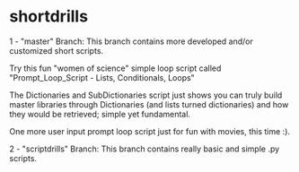 # shortdrills

1 - "master" Branch:
This branch contains more developed and/or customized short scripts.

Try this fun "women of science" simple loop script called "Prompt_Loop_Script - Lists, Conditionals, Loops"

The Dictionaries and SubDictionaries script just shows you can truly build master libraries through Dictionaries (and lists turned dictionaries) and how they would be retrieved; simple yet fundamental.

One more user input prompt loop script just for fun with movies, this time :).

2 - "scriptdrills" Branch:
This branch contains really basic and simple .py scripts.
